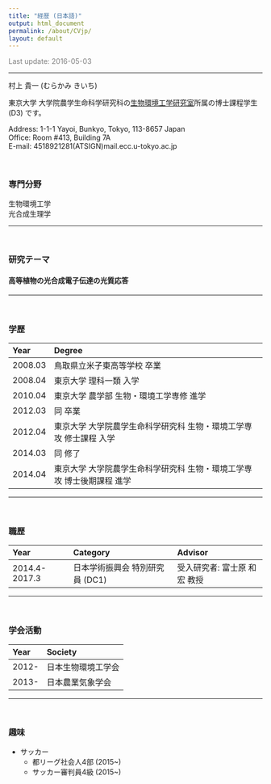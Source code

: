 ```yaml
---
title: "経歴 (日本語)"
output: html_document
permalink: /about/CVjp/
layout: default
---
```


<FONT color="grey">Last update: 2016-05-03  </FONT><br>

--------------

村上 貴一 (むらかみ きいち)

東京大学 大学院農学生命科学研究科の[生物環境工学研究室](http://www.kankyo.en.a.u-tokyo.ac.jp/index-E.htm)所属の博士課程学生 (D3) です。  


Address: 1-1-1 Yayoi, Bunkyo, Tokyo, 113-8657 Japan  
Office: Room #413, Building 7A  
E-mail: 4518921281(ATSIGN)mail.ecc.u-tokyo.ac.jp  



<br>

### 専門分野  
生物環境工学  
光合成生理学  

------

<br>

### 研究テーマ  

#### 高等植物の光合成電子伝達の光質応答  

------

<br>

### 学歴

|Year    |Degree                                                                 |
|:-------|:----------------------------------------------------------------------|
|2008.03 |鳥取県立米子東高等学校 卒業                                            |
|2008.04 |東京大学 理科一類 入学                                                 |
|2010.04 |東京大学 農学部 生物・環境工学専修 進学                                |
|2012.03 |同 卒業                                                                |
|2012.04 |東京大学 大学院農学生命科学研究科 生物・環境工学専攻 修士課程 入学     |
|2014.03 |同 修了                                                                |
|2014.04 |東京大学 大学院農学生命科学研究科 生物・環境工学専攻 博士後期課程 進学 |

------

<br>

### 職歴

|Year          |Category                        |Advisor                      |
|:-------------|:-------------------------------|:----------------------------|
|2014.4-2017.3 |日本学術振興会 特別研究員 (DC1) |受入研究者: 富士原 和宏 教授 |

------

<br>

### 学会活動

|Year  |Society            |
|:-----|:------------------|
|2012- |日本生物環境工学会 |
|2013- |日本農業気象学会   |

-----

<br>

### 趣味  

* サッカー  
    * 都リーグ社会人4部 (2015~)  
    * サッカー審判員4級 (2015~)  
